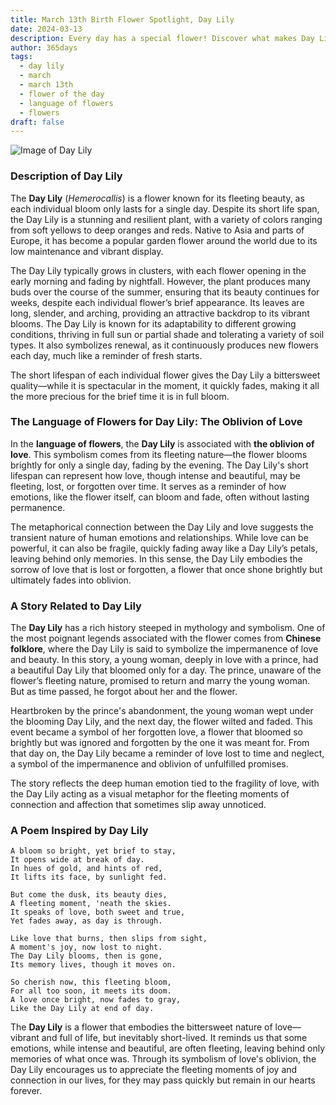 ```yaml
---
title: March 13th Birth Flower Spotlight, Day Lily
date: 2024-03-13
description: Every day has a special flower! Discover what makes Day Lily unique as today’s birth flower and its symbolic meaning.
author: 365days
tags:
  - day lily
  - march
  - march 13th
  - flower of the day
  - language of flowers
  - flowers
draft: false
---
```


![Image of Day Lily](https://cdn.pixabay.com/photo/2018/03/20/20/48/nature-3244629_640.jpg#center)


### Description of Day Lily

The **Day Lily** (_Hemerocallis_) is a flower known for its fleeting beauty, as each individual bloom only lasts for a single day. Despite its short life span, the Day Lily is a stunning and resilient plant, with a variety of colors ranging from soft yellows to deep oranges and reds. Native to Asia and parts of Europe, it has become a popular garden flower around the world due to its low maintenance and vibrant display.

The Day Lily typically grows in clusters, with each flower opening in the early morning and fading by nightfall. However, the plant produces many buds over the course of the summer, ensuring that its beauty continues for weeks, despite each individual flower’s brief appearance. Its leaves are long, slender, and arching, providing an attractive backdrop to its vibrant blooms. The Day Lily is known for its adaptability to different growing conditions, thriving in full sun or partial shade and tolerating a variety of soil types. It also symbolizes renewal, as it continuously produces new flowers each day, much like a reminder of fresh starts.

The short lifespan of each individual flower gives the Day Lily a bittersweet quality—while it is spectacular in the moment, it quickly fades, making it all the more precious for the brief time it is in full bloom.

### The Language of Flowers for Day Lily: The Oblivion of Love

In the **language of flowers**, the **Day Lily** is associated with **the oblivion of love**. This symbolism comes from its fleeting nature—the flower blooms brightly for only a single day, fading by the evening. The Day Lily's short lifespan can represent how love, though intense and beautiful, may be fleeting, lost, or forgotten over time. It serves as a reminder of how emotions, like the flower itself, can bloom and fade, often without lasting permanence.

The metaphorical connection between the Day Lily and love suggests the transient nature of human emotions and relationships. While love can be powerful, it can also be fragile, quickly fading away like a Day Lily’s petals, leaving behind only memories. In this sense, the Day Lily embodies the sorrow of love that is lost or forgotten, a flower that once shone brightly but ultimately fades into oblivion.

### A Story Related to Day Lily

The **Day Lily** has a rich history steeped in mythology and symbolism. One of the most poignant legends associated with the flower comes from **Chinese folklore**, where the Day Lily is said to symbolize the impermanence of love and beauty. In this story, a young woman, deeply in love with a prince, had a beautiful Day Lily that bloomed only for a day. The prince, unaware of the flower’s fleeting nature, promised to return and marry the young woman. But as time passed, he forgot about her and the flower.

Heartbroken by the prince's abandonment, the young woman wept under the blooming Day Lily, and the next day, the flower wilted and faded. This event became a symbol of her forgotten love, a flower that bloomed so brightly but was ignored and forgotten by the one it was meant for. From that day on, the Day Lily became a reminder of love lost to time and neglect, a symbol of the impermanence and oblivion of unfulfilled promises.

The story reflects the deep human emotion tied to the fragility of love, with the Day Lily acting as a visual metaphor for the fleeting moments of connection and affection that sometimes slip away unnoticed.

### A Poem Inspired by Day Lily

```
A bloom so bright, yet brief to stay,  
It opens wide at break of day.  
In hues of gold, and hints of red,  
It lifts its face, by sunlight fed.  

But come the dusk, its beauty dies,  
A fleeting moment, 'neath the skies.  
It speaks of love, both sweet and true,  
Yet fades away, as day is through.  

Like love that burns, then slips from sight,  
A moment's joy, now lost to night.  
The Day Lily blooms, then is gone,  
Its memory lives, though it moves on.  

So cherish now, this fleeting bloom,  
For all too soon, it meets its doom.  
A love once bright, now fades to gray,  
Like the Day Lily at end of day.
```

The **Day Lily** is a flower that embodies the bittersweet nature of love—vibrant and full of life, but inevitably short-lived. It reminds us that some emotions, while intense and beautiful, are often fleeting, leaving behind only memories of what once was. Through its symbolism of love's oblivion, the Day Lily encourages us to appreciate the fleeting moments of joy and connection in our lives, for they may pass quickly but remain in our hearts forever.


